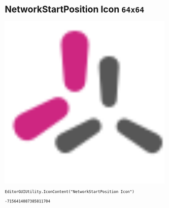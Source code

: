 # NetworkStartPosition Icon `64x64`
<img src="/img/NetworkStartPosition%20Icon.png" width=512 height=512>

``` CSharp
EditorGUIUtility.IconContent("NetworkStartPosition Icon")
```
```
-7156414087385811704
```
